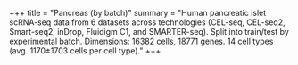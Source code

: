 +++
title = "Pancreas (by batch)"
summary = "Human pancreatic islet scRNA-seq data from 6 datasets across technologies (CEL-seq, CEL-seq2, Smart-seq2, inDrop, Fluidigm C1, and SMARTER-seq). Split into train/test by experimental batch. Dimensions: 16382 cells, 18771 genes. 14 cell types (avg. 1170±1703 cells per cell type)."
+++
